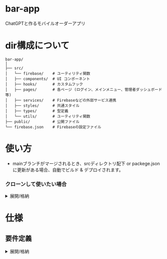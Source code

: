 # bar-app
ChatGPTと作るモバイルオーダーアプリ



# dir構成について

```
bar-app/
│
├── src/
│   └── firebase/    # ユーティリティ関数
│   ├── components/  # UI コンポーネント
│   ├── hooks/       # カスタムフック
│   ├── pages/       # 各ページ (ログイン、メインメニュー、管理者ダッシュボード等)
│   ├── services/    # Firebaseなどの外部サービス連携
│   ├── styles/      # 共通スタイル
│   ├── types/       # 型定義
│   └── utils/       # ユーティリティ関数
├── public/          # 公開ファイル
└── firebase.json    # Firebaseの設定ファイル
```



# 使い方
- mainブランチがマージされるとき、srcディレクトリ配下 or packege.jsonに更新がある場合、自動でビルド & デプロイされます。

### クローンして使いたい場合
<details><summary>展開/格納</summary>

- クローンする場合、Firebaseの作成などする必要があります。
1. Firebaseの作成と各種設定
1. 本リポジトリのクローン
1. 環境変数の設定（ローカルで動作確認する場合、ローカルに.envの作成も忘れない）
1. 以降は本リポジトリと同じ

</details>



# 仕様

## 要件定義
<details><summary>展開/格納</summary>

### 業務内容
商品が多いですがシンプルなバーです
- 商品提供
  - ユーザが商品を選びます
  - ユーザに商品を提供します
  - 材料費をもらいます
- 管理業務
  - 材料の在庫を管理します
  - 材料の有無から商品の在庫を管理します
  - 商品を開発して登録します

### 要望
- 簡単にメニュー更新できる
    - メニューを頻繁に更新するのでそれが簡単にできると良い
- 在庫 / 材料管理できる
    - 在庫によって作れるメニューが変わるので材料の在庫管理もしたい
- メニューが簡単に選択できる
    - 400種類あると選ぶのが大変なので、UIUXでサポートしたい
    - 様々なジャンルでメニューリストを表示できるようにしたい
- 低コスト
    - 負担は少なく。特に費用コストと管理コストを下げたい
- トラフィック
    - ユーザは知り合いのみ、かつとても限定された注文数なので負荷はあまり考えなくてよい
- ユーザ制限
    - できればユーザ登録は管理者の承認制にしたい

### 最小限の機能（MVP: Minimum Viable Product）
**【ログイン機能】**
- ユーザー登録/ログイン
    - ログインをしないとサービスが利用できない
    - Google認証サービスを利用できると良い
    - 今回は超限定的というユースケースから、管理者の個別承認制にしたい
    - 管理者を個別に設定できる

**【商品提供機能】**
※承認ユーザーだけが利用できる
- メニュー表示
    - 商品リストを表示して詳細を確認できる
    - ジャンルやカテゴリごとにフィルタして表示ができる
- 注文
    - 商品と数量を選択して注文できる
    - 備考欄があり、記入可能
- 支払い
    - PaypayのAPIを使えるとよい
    - 数字の確認ができるだけでも良いかも
    - 未払いの代金についてまとめて支払いできる
- 注文履歴表示
    - ユーザーが自分の過去の注文を確認できる

**【管理業務機能】**
※管理者だけが利用できる
- 材料登録
    - 簡単に登録更新作業ができる
    - 数量などの在庫管理ができる
- 商品登録
    - 簡単に登録更新作業ができる
    - レシピや味の詳細、カテゴリなども登録できる
    - 写真も登録できる
    - 登録した材料を選択可能
- 在庫管理
    - すべての材料が揃っている商品だけが販売可能
    - 材料がなくなった場合は売切れとする
- 注文確認
    - 既存の注文について、リストで確認できる
    - 未提供の一覧など、状態ごとにフィルタして表示ができる
    - ユーザごとに支払いの状況が確認できる

### 業務の流れ（ワークフロー）確認
業務内容や要望などをもとに、システムを考慮して改めて業務フローを定義すると下記の通り
- 事前準備
    - ユーザ登録
    - 商品登録
    - 材料と商品の在庫管理
- 注文
    - 注文
    - 注文の状況確認
- 支払い管理
    - 代金の管理
    - 決済
    - 支払いの状況
</details>


